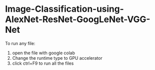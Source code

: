 # Image-Classification-using-AlexNet-ResNet-GoogLeNet-VGG-Net

To run any file: 
1) open the file with google colab 
2) Change the runtime type to GPU accelerator
3) click ctrl+F9 to run all the files
